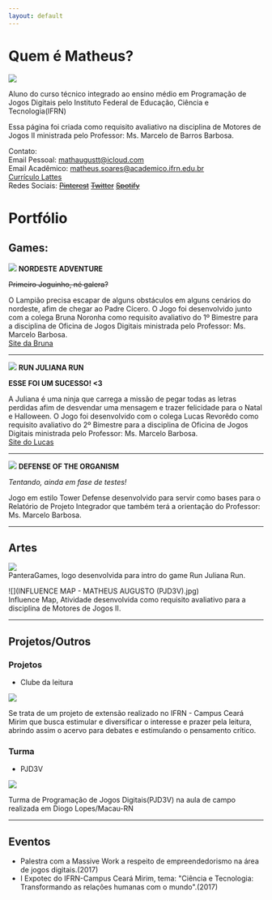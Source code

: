```yaml
---
layout: default
---
```



# Quem é Matheus?

![](eu.jpg)

Aluno do curso técnico integrado ao ensino médio em Programação de Jogos Digitais pelo Instituto Federal de Educação, Ciência e Tecnologia(IFRN)

Essa página foi criada como requisito avaliativo na disciplina de Motores de Jogos II ministrada pelo Professor: Ms. Marcelo de Barros Barbosa.

Contato:  
 Email Pessoal: mathaugustt@icloud.com  
 Email Acadêmico: matheus.soares@academico.ifrn.edu.br  
 [Currículo Lattes](http://lattes.cnpq.br/8754198449610994)  
 Redes Sociais: [~~Pinterest~~](https://br.pinterest.com/mathaugustbeta/) [~~Twitter~~](https://twitter.com/mathaugusts) [~~Spotify~~](https://open.spotify.com/user/12142860294/playlist/7xhObRaXaRyexrcmO69Qkq)
 
# Portfólio

## Games:

[![](NordesteAdventure.JPG)](mathaugust.github.io/NordesteAdventure)
**NORDESTE ADVENTURE**  

~~Primeiro Joguinho, né galera?~~  

O Lampião precisa escapar de alguns obstáculos em alguns cenários do nordeste, afim de chegar ao Padre Cícero. O Jogo foi desenvolvido junto com a colega Bruna Noronha como requisito avaliativo do 1º Bimestre para a disciplina de Oficina de Jogos Digitais ministrada pelo Professor: Ms. Marcelo Barbosa.  
[Site da Bruna](https://brunitxia.github.io)

* * *

[![](RunJulianaRun.JPG)](/RunJulianaRun)
**RUN JULIANA RUN**  

**ESSE FOI UM SUCESSO! <3**  

A Juliana é uma ninja que carrega a missão de pegar todas as letras perdidas afim de desvendar uma mensagem e trazer felicidade para o Natal e Halloween. O Jogo foi desenvolvido com o colega Lucas Revorêdo como requisito avaliativo do 2º Bimestre para a disciplina de Oficina de Jogos Digitais ministrada pelo Professor: Ms. Marcelo Barbosa.  
[Site do Lucas](https://revoredoo.github.io)

* * *

[![](DefenseOfTheOrganism.JPG)](/DefenseOfTheOrganism)
**DEFENSE OF THE ORGANISM**  

_Tentando, ainda em fase de testes!_  

Jogo em estilo Tower Defense desenvolvido para servir como bases para o Relatório de Projeto Integrador que também terá a orientação do Professor: Ms. Marcelo Barbosa.

* * *

## Artes  

![](IMG_0819.JPG)  
PanteraGames, logo desenvolvida para intro do game Run Juliana Run.

![](INFLUENCE MAP - MATHEUS AUGUSTO (PJD3V).jpg)  
Influence Map, Atividade desenvolvida como requisito avaliativo para a disciplina de Motores de Jogos II.  

* * *

## Projetos/Outros

### Projetos

* Clube da leitura  

![](Clube1.JPG)  

Se trata de um projeto de extensão realizado no IFRN - Campus Ceará Mirim que busca estimular e diversificar o interesse e prazer pela leitura, abrindo assim o acervo para debates e estimulando o pensamento crítico. 

### Turma

* PJD3V

![](IMG_0205.JPG)  

Turma de Programação de Jogos Digitais(PJD3V) na aula de campo realizada em Diogo Lopes/Macau-RN

* * *
## Eventos

* Palestra com a Massive Work a respeito de empreendedorismo na área de jogos digitais.(2017)
* I Expotec do IFRN-Campus Ceará Mirim, tema: "Ciência e Tecnologia: Transformando as relações humanas com o mundo".(2017)

